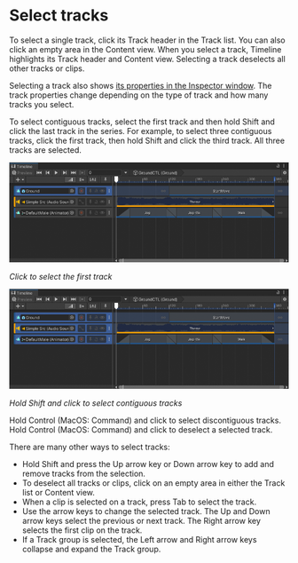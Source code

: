 # Select tracks

To select a single track, click its Track header in the Track list. You can also click an empty area in the Content view. When you select a track, Timeline highlights its Track header and Content view. Selecting a track deselects all other tracks or clips.

Selecting a track also shows [its properties in the Inspector window](insp-overview.md). The track properties change depending on the type of track and how many tracks you select.

To select contiguous tracks, select the first track and then hold Shift and click the last track in the series. For example, to select three contiguous tracks, click the first track, then hold Shift and click the third track. All three tracks are selected.

![](images/tl-select-first.png)

_Click to select the first track_

![](images/tl-select-last.png)

_Hold Shift and click to select contiguous tracks_

Hold Control (MacOS: Command) and click to select discontiguous tracks. Hold Control (MacOS: Command) and click to deselect a selected track.

There are many other ways to select tracks:
* Hold Shift and press the Up arrow key or Down arrow key to add and remove tracks from the selection.
* To deselect all tracks or clips, click on an empty area in either the Track list or Content view.
* When a clip is selected on a track, press Tab to select the track.
* Use the arrow keys to change the selected track. The Up and Down arrow keys select the previous or next track. The Right arrow key selects the first clip on the track.
* If a Track group is selected, the Left arrow and Right arrow keys collapse and expand the Track group.
